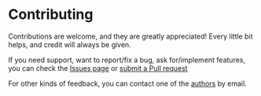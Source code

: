 # Contributing

Contributions are welcome, and they are greatly appreciated! Every little bit helps, and credit will always be given.

If you need support, want to report/fix a bug, ask for/implement features, you can check the
[Issues page](https://github.com/fetchai/agents-tac/issues)
or [submit a Pull request](https://github.com/fetchai/agents-tac/pulls)

For other kinds of feedback, you can contact one of the
[authors](https://github.com/fetchai/agents-tac/blob/main/AUTHORS.md) by email.

